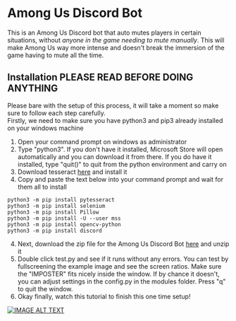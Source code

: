 # Among Us Discord Bot

This is an Among Us Discord bot that auto mutes players in certain situations, without *anyone in the game needing to mute manually*. This will make Among Us way more intense and doesn't break the immersion of the game having to mute all the time.

## Installation PLEASE READ BEFORE DOING ANYTHING

Please bare with the setup of this process, it will take a moment so make sure to follow each step carefully. <br />
Firstly, we need to make sure you have python3 and pip3 already installed on your windows machine

1) Open your command prompt on windows as administrator
2) Type "python3". If you don't have it installed, Microsoft Store will open automatically and you can download it from there. If you do have it installed, type "quit()" to quit from the python environment and carry on
3) Download tesseract <a href="https://digi.bib.uni-mannheim.de/tesseract/tesseract-ocr-w64-setup-v5.0.0-alpha.20200328.exe" download>here</a> and install it
3) Copy and paste the text below into your command prompt and wait for them all to install

``` 
python3 -m pip install pytesseract
python3 -m pip install selenium
python3 -m pip install Pillow
python3 -m pip install -U --user mss
python3 -m pip install opencv-python
python3 -m pip install discord
```

4) Next, download the zip file for the Among Us Discord Bot <a href="https://github.com/alpharaoh/AmongUsBot/releases/download/v01/AmongUsBot.zip" download>here</a> and unzip it
5) Double click test.py and see if it runs without any errors. You can test by fullscreening the example image and see the screen ratios. Make sure the "IMPOSTER" fits nicely inside the window. If by chance it doesn't, you can adjust settings in the config.py in the modules folder. Press "q" to quit the window.
5) Okay finally, watch this tutorial to finish this one time setup! 


[![IMAGE ALT TEXT](https://i.imgur.com/VgEd7qa.jpg)](https://www.youtube.com/watch?v=TrBBLbwmQic "AMONG US Discord Mute Bot [Download and Setup Tutorial]")
